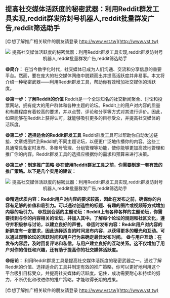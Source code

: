 ## **提高社交媒体活跃度的秘密武器：利用Reddit群发工具实现,reddit群发防封号机器人,reddit批量群发广告,reddit筛选助手**

[😍想了解推广相关软件的朋友请登录 http://www.vst.tw](http://www.vst.tw)

 <center><img src="https://vst.tw/MP4/tuiguang/png/5.png" alt="提高社交媒体活跃度的秘密武器：利用Reddit群发工具实现,reddit群发防封号机器人,reddit批量群发广告,reddit筛选助手"></center>

**😄简介：**
在当今数字化时代，社交媒体已成为人们沟通、交流和分享信息的重要平台。然而，要在庞大的社交媒体网络中脱颖而出并提高活跃度并非易事。本文将介绍一种秘密武器——利用Reddit群发工具，帮助你有效增加社交媒体的活跃度。

**😄第一步：了解Reddit的价值**
Reddit是一个全球知名的社交新闻聚合、讨论和投票网站，拥有庞大的用户群体和各种主题的论坛。Reddit上的用户对内容的质量和有趣程度有着较高的要求，并以点赞、评论和分享等方式对其进行评价。因此，如果能够在Reddit上获得认可，就能够吸引更多的目标受众，并提高社交媒体的活跃度。

**😄第二步：选择适合的Reddit群发工具**
Reddit群发工具可以帮助你自动发送链接、文章或图片到Reddit的不同主题论坛，以便更广泛地传播你的内容。这些工具通常具备定时发布、多账号管理、分组管理等功能，使你能够更加高效地管理和推广你的内容。Reddit群发工具的选择应根据你的需求和预算来进行决策。

**😄第三步：制定推广策略**
**😄在使用Reddit群发工具之前，你需要制定一套有效的推广策略。以下是几个实用的建议：**

 <center><img src="https://vst.tw/MP4/tuiguang/png/7.png" alt="提高社交媒体活跃度的秘密武器：利用Reddit群发工具实现,reddit群发防封号机器人,reddit批量群发广告,reddit筛选助手"></center>

**😄精选优质内容：Reddit用户对内容的要求较高，因此在发布之前，确保你的内容有足够的价值和吸引力。可以通过创造性的标题、有趣的图片或视频等方式增加内容的吸引力。**
**😄找到合适的主题论坛：Reddit上有各种各样的主题论坛，你需要找到与你的内容相关的论坛，并加入其中。了解每个论坛的规则和社区文化，遵守并积极参与讨论，以建立良好的声誉。**
**😄适时发布内容：Reddit用户对内容的新鲜度有一定要求，因此选择适当的时间发布内容，以获得更多的曝光和互动。可以通过观察论坛的活跃时间和用户行为来确定最佳发布时间。**
**😄与用户互动：在发布内容后，及时回复评论和私信，与用户建立良好的互动关系。这不仅增加了用户对你的信任和兴趣，还有助于提高你的社交媒体活跃度。**

**😄结论：**
利用Reddit群发工具是提高社交媒体活跃度的秘密武器之一。通过了解Reddit的价值、选择适合的工具并制定有效的推广策略，你可以更好地利用这个平台吸引目标受众，并提高社交媒体的活跃度。记住，成功需要耐心和持续的努力，不断优化和改进你的推广策略，才能取得长期的成果。

[😍想了解推广相关软件的朋友请登录 http://www.vst.tw](http://www.vst.tw)



